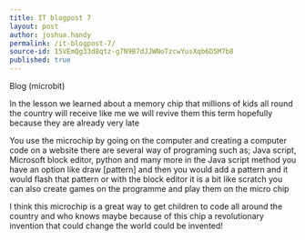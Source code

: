 ```yaml
---
title: IT blogpost 7
layout: post
author: joshua.handy
permalink: /it-blogpost-7/
source-id: 15VEmQg33d8qtz-g7N9B7dJJWNoTzcwYusXqb6D5M7b8
published: true
---
```

Blog (microbit)

In the lesson we learned about a memory chip that millions of kids all round the country will receive like me we will revive them this term hopefully because they are already very late

You use the microchip by going on the computer and creating a computer code on a website there are several way of programing such as; Java script, Microsoft block editor, python and many more in the Java script method you have an option like draw [pattern] and then you would add a pattern and it would flash that pattern or with the block editor it is a bit like scratch you can also create games on the programme and play them on the micro chip

I think this microchip is a great way to get children to code all around the country and who knows maybe because of this chip a revolutionary invention that could change the world could be invented!

